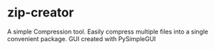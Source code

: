 # zip-creator
A simple Compression tool. Easily compress multiple files into a single convenient package.
GUI created with PySimpleGUI
